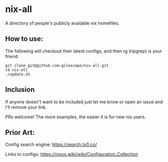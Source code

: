 # nix-all

A directory of people's publicly available nix homefiles.

## How to use:

The following will checkout their latest configs, and then rg (ripgrep) is your friend.

```
git clone git@github.com:gilescope/nix-all.git
cd nix-all
./update.sh
```


## Inclusion

If anyone doesn't want to be included just let me know or open an issue and I'll remove your link.

PRs welcome! The more examples, the easier it is for new nix users.

## Prior Art:

Config search engine: https://search.tx0.co/

Links to configs: https://nixos.wiki/wiki/Configuration_Collection
